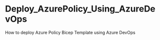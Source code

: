 # Deploy_AzurePolicy_Using_AzureDevOps
How to deploy Azure Policy Bicep Template using Azure DevOps

#

